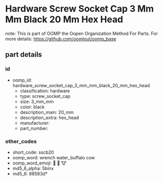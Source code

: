 # Hardware Screw Socket Cap 3 Mm Mm Black 20 Mm Hex Head  

note: This is part of OOMP the Oopen Organization Method For Parts. For more details: https://github.com/oomlout/oomp_base

##  part details





### id
* oomp_id: hardware_screw_socket_cap_3_mm_mm_black_20_mm_hex_head
  * classification: hardware
  * type: screw_socket_cap
  * size: 3_mm_mm
  * color: black
  * description_main: 20_mm
  * description_extra: hex_head
  * manufacturer: 
  * part_number: 

### other_codes
* short_code: sscb20
* oomp_word: wrench water_buffalo cow
* oomp_word_emoji: :wrench: :water_buffalo: :cow:
* md5_6_alpha: 5binx
* md5_6: 88583d* 